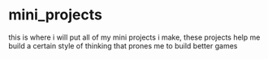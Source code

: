# mini_projects
 this is where i will put all of my mini projects i make, these projects help me build a certain style of thinking that prones me to build better games
